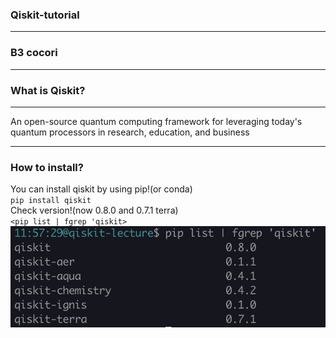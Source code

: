 ### Qiskit-tutorial

___
### B3 cocori
---
### What is Qiskit?
___
An open-source quantum computing framework for leveraging today's quantum processors in research, education, and business 

---
### How to install?
You can install qiskit by using pip!(or conda)  
`pip install qiskit`  
Check version!(now 0.8.0 and 0.7.1 terra)  
`<pip list | fgrep 'qiskit>`
![pipcheck](./image/pipcheck.png)
